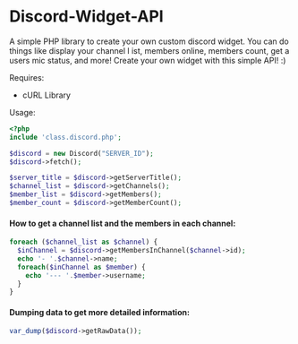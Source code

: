 # Discord-Widget-API
A simple PHP library to create your own custom discord widget. You can do things like display your channel l ist, members online, members count, get a users mic status, and more! Create your own widget with this simple API! :)

Requires:
- cURL Library

Usage:

```PHP
<?php
include 'class.discord.php';

$discord = new Discord("SERVER_ID");
$discord->fetch();

$server_title = $discord->getServerTitle();
$channel_list = $discord->getChannels();
$member_list = $discord->getMembers();
$member_count = $discord->getMemberCount();
```


#### How to get a channel list and the members in each channel:

```PHP
foreach ($channel_list as $channel) {
  $inChannel = $discord->getMembersInChannel($channel->id);
  echo '- '.$channel->name;
  foreach($inChannel as $member) {
    echo '--- '.$member->username;  
  }
}
```
#### Dumping data to get more detailed information:

```PHP
var_dump($discord->getRawData());
```
